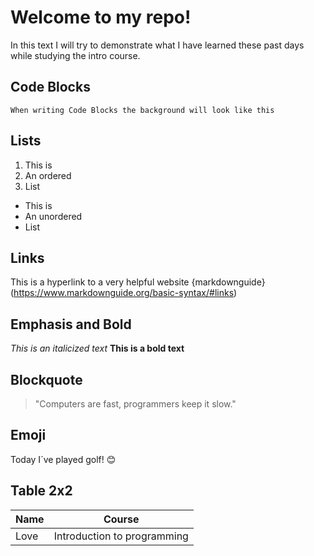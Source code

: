 # Welcome to my repo!

In this text I will try to demonstrate what I have learned these past days while studying the intro course. 

## Code Blocks
``` When writing Code Blocks the background will look like this ```

## Lists
1. This is
2. An ordered
3. List
- This is
- An unordered 
- List

## Links
This is a hyperlink to a very helpful website {markdownguide} (https://www.markdownguide.org/basic-syntax/#links)

## Emphasis and Bold
*This is an italicized text*
**This is a bold text**

## Blockquote
> "Computers are fast, programmers keep it slow."

## Emoji
Today I´ve played golf! 😊

## Table 2x2
| Name   | Course   |
| -------| ---------|
| Love   | Introduction to programming|









